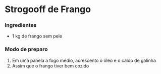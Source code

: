 # Strogooff de Frango

### Ingredientes

* 1 kg de frango sem pele

### Modo de preparo

1. Em uma panela a fogo médio, acrescento o óleo e o caldo de galinha 
2. Assim que o frango tiver bem cozido
